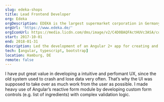 ```yaml
---
slug: edeka-shops
title: Lead Frontend Developer
org: Edeka
orgDescription: EDEKA is the largest supermarket corporation in Germany. It consists of several cooperatives of independent supermarkets.
orgUrl: 'https://www.edeka.de/'
orgIconUrl: https://media.licdn.com/dms/image/v2/C4D0BAQFActHUVc3ASA/company-logo_100_100/company-logo_100_100/0/1630517143025/edeka_ag_logo?e=1733356800&v=beta&t=WqPXIv6dX08J0uMiSWnwX-8MfSQizqzciZHD1OGNBcI
start: 2017-10-01
end: 2018-01-31
description: Led the development of an Angular 2+ app for creating and managing recipes, which can later be printed by customers at the entrance of every retail shop.
tech: [angular, typescript, bootstrap]
location: Hamburg, DE
remote: false
---
```


I have put great value in developing a intuitive and perfomant UX, since the old system used to crash and lose data very often. That’s why the UI was supposed to take over as much work from the user as possible.
I made heavy use of Angular’s reactive form module by developing custom form controls (e.g. list of ingredients) with complex validation logic.
